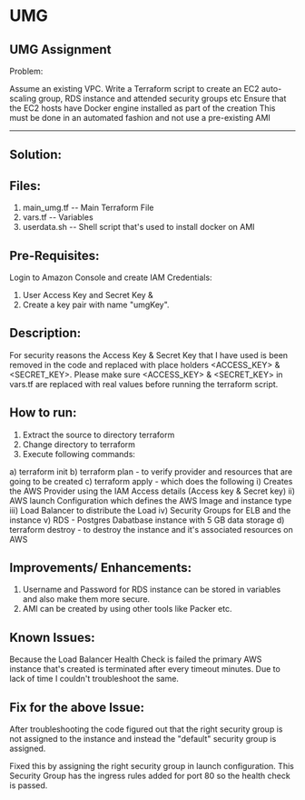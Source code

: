 # UMG
UMG Assignment
---------------------------------------------------------------------------------------------------------
Problem:

Assume an existing VPC.
Write a Terraform script to create an EC2 auto-scaling group, RDS instance and attended security groups etc
Ensure that the EC2 hosts have Docker engine installed as part of the creation
This must be done in an automated fashion and not use a pre-existing AMI

---------------------------------------------------------------------------------------------------------

Solution:
---------

Files:
------
1. main_umg.tf  -- Main Terraform File
2. vars.tf      -- Variables
3. userdata.sh  -- Shell script that's used to install docker on AMI

Pre-Requisites:
---------------

Login to Amazon Console and create IAM Credentials:

  1. User Access Key and Secret Key & 
  2. Create a key pair with name "umgKey".

Description:
------------
For security reasons the Access Key & Secret Key that I have used is been removed in the code and replaced with place holders <ACCESS_KEY> & <SECRET_KEY>.
Please make sure <ACCESS_KEY> & <SECRET_KEY> in vars.tf are replaced with real values before running the terraform script.

How to run:
-----------
1. Extract the source to directory terraform
2. Change directory to terraform
3. Execute following commands:

  a) terraform init
  b) terraform plan - to verify provider and resources that are going to be created
  c) terraform apply - which does the following
          i) Creates the AWS Provider using the IAM Access details (Access key & Secret key)
          ii) AWS launch Configuration which defines the AWS Image and instance type 
          iii) Load Balancer to distribute the Load
          iv) Security Groups for ELB and the instance
          v) RDS - Postgres Dabatbase instance with 5 GB data storage
  d) terraform destroy - to destroy the instance and it's associated resources on AWS
  
  Improvements/ Enhancements:
  ---------------------------
  1. Username and Password for RDS instance can be stored in variables and also make them more secure.
  2. AMI can be created by using other tools like Packer etc.
  
 Known Issues:
 -------------
 
 Because the Load Balancer Health Check is failed the primary AWS instance that's created is terminated after every timeout minutes.
 Due to lack of time I couldn't troubleshoot the same.
 
 Fix for the above Issue:
 ------------------------
 
After troubleshooting the code figured out that the right security group is not assigned to the instance and instead the "default" security group is assigned.

Fixed this by assigning the right security group in launch configuration. This Security Group has the ingress rules added for port 80 so the health check is passed.
